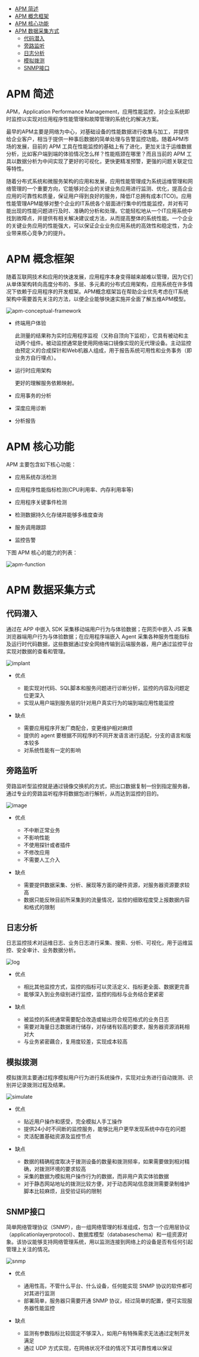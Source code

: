 <!-- TOC -->

- [APM 简述](#apm-简述)
- [APM 概念框架](#apm-概念框架)
- [APM 核心功能](#apm-核心功能)
- [APM 数据采集方式](#apm-数据采集方式)
    - [代码潜入](#代码潜入)
    - [旁路监听](#旁路监听)
    - [日志分析](#日志分析)
    - [模拟拨测](#模拟拨测)
    - [SNMP接口](#snmp接口)

<!-- /TOC -->

<a id="markdown-apm-简述" name="apm-简述"></a>
# APM 简述

APM，Application Performance Management，应用性能监控，对企业系统即时监控以实现对应用程序性能管理和故障管理的系统化的解决方案。

最早的APM主要是网络为中心，对基础设备的性能数据进行收集与加工，并提供给企业客户，相当于提供一种事后数据的简单处理与告警监控功能。随着APM市场的发展，目前的 APM 工具在性能监控的基础上有了进化，更加关注于运维数据分析，比如客户端到端的体验情况怎么样？性能瓶颈在哪里？而且当前的 APM 工具以数据分析为中间实现了更好的可视化，更快更精准预警，更强的问题关联定位等特性。

随着分布式系统和微服务架构的应用和发展，应用性能管理成为系统运维管理和网络管理的一个重要方向，它能够对企业的关键业务应用进行监测、优化，提高企业应用的可靠性和质量，保证用户得到良好的服务，降低IT总拥有成本(TCO)。应用性能管理APM能够对整个企业的IT系统各个层面进行集中的性能监控，并对有可能出现的性能问题进行及时、准确的分析和处理。它能轻松地从一个IT应用系统中找到故障点，并提供有相关解决建议或方法，从而提高整体的系统性能。一个企业的关键业务应用的性能强大，可以保证企业业务应用系统的高效性和稳定性，为企业带来核心竞争力的提升。

<a id="markdown-apm-概念框架" name="apm-概念框架"></a>
# APM 概念框架

随着互联网技术和应用的快速发展，应用程序本身变得越来越难以管理，因为它们从单体架构转向高度分布的、多层、多元素的分布式应用架构，应用系统在许多情况下依赖于应用程序的开发框架。APM概念框架旨在帮助企业优先考虑在IT系统架构中需要首先关注的方法，以便企业能够快速实施并全面了解五维APM模型。

![apm-conceptual-framework](pics/apm-conceptual-framework.png)

- 终端用户体验

  此测量的结果称为实时应用程序监视（又称自顶向下监视），它具有被动和主动两个组件。被动监控通常是使用网络端口镜像实现的无代理设备。主动监控由预定义的合成探针和Web机器人组成，用于报告系统可用性和业务事务（即业务方自行埋点）。

- 运行时应用架构

  更好的理解服务依赖映射。

- 应用事务的分析

- 深度应用诊断

- 分析报告

<a id="markdown-apm-核心功能" name="apm-核心功能"></a>
# APM 核心功能

APM 主要包含如下核心功能：

- 应用系统存活检测

- 应用程序性能指标检测(CPU利用率、内存利用率等)

- 应用程序关键事件检测

- 检测数据持久化存储并能够多维度查询

- 服务调用跟踪

- 监控告警

下图 APM 核心的能力的列表：

![apm-function](pics/apm-function.jpg)

<a id="markdown-apm-数据采集方式" name="apm-数据采集方式"></a>
# APM 数据采集方式

<a id="markdown-代码潜入" name="代码潜入"></a>
## 代码潜入

通过在 APP 中嵌入 SDK 采集移动端用户行为与体验数据；在网页中嵌入 JS 采集浏览器端用户行为与体验数据；在应用程序端嵌入 Agent 采集各种服务性能指标及运行时代码数据，这些数据通过安全网络传输到云端服务器，用户通过监控平台实现对数据的查看和管理。

![implant](pics/implant.png)

- 优点
  - 能实现对代码、SQL脚本和服务问题进行诊断分析，监控的内容及问题定位更深入
  - 实现从用户端到服务层的针对用户真实行为的端到端应用性能监控

- 缺点
  - 需要应用程序开发厂商配合，变更维护相对麻烦
  - 提供的 agent 要根据不同程序的不同开发语言进行适配，分支的语言和版本较多
  - 对系统性能有一定的影响

<a id="markdown-旁路监听" name="旁路监听"></a>
## 旁路监听

旁路监听型监控就是通过镜像交换机的方式，把出口数据复制一份到指定服务器，通过专业的旁路监听程序将数据包进行解析，从而达到监控的目的。

![image](pics/image.png)

- 优点
  - 不中断正常业务
  - 不影响性能
  - 不使用探针或者插件
  - 不修改应用
  - 不需要人工介入

- 缺点
  - 需要提供数据采集、分析、展现等方面的硬件资源，对服务器资源要求较高
  - 数据只能反映目前所采集到的流量情况，监控的细致程度受上报数据内容和格式的限制

<a id="markdown-日志分析" name="日志分析"></a>
## 日志分析

日志监控技术对运维日志、业务日志进行采集、搜索、分析、可视化，用于运维监控、安全审计、业务数据分析。

![log](pics/log.png)

- 优点
  - 相比其他监控方式，监控的指标可以灵活定义、指标更全面、数据更完善
  - 能够深入到业务级别进行监控，监控的指标与业务结合更紧密

- 缺点
  - 被监控的系统通常需要配合改造或输出符合规范格式的业务日志
  - 需要对海量日志数据进行储存，对存储有较高的要求，服务器资源消耗相对大
  - 与业务紧密藕合，复用度较差，实现成本较高

<a id="markdown-模拟拨测" name="模拟拨测"></a>
## 模拟拨测

模拟拨测主要通过程序模拟用户行为进行系统操作，实现对业务进行自动拨测、识别并记录拨测过程及结果。

![simulate](pics/simulate.png)

- 优点
  - 贴近用户操作和感受，完全模拟人手工操作
  - 提供24小时不间断的监控服务，能够比用户更早发现系统中存在的问题
  - 灵活配置基础资源及监控节点

- 缺点
  - 数据的精确程度取决于拨测设备的数量和拨测频率，如果需要做到相对精确，对拨测环境的要求较高
  - 采集的数据为模拟用户操作行为的数据，而非用户真实体验数据
  - 对于静态网站地址的拨测比较方便，对于动态网站信息拨测需要录制维护脚本比较麻烦，且受验证码的限制

<a id="markdown-snmp接口" name="snmp接口"></a>
## SNMP接口

简单网络管理协议（SNMP），由一组网络管理的标准组成，包含一个应用层协议（applicationlayerprotocol）、数据库模型（databaseschema）和一组资源对象。该协议能够支持网络管理系统，用以监测连接到网络上的设备是否有任何引起管理上关注的情况。

![snmp](pics/snmp.png)

- 优点
  - 通用性高，不管什么平台、什么设备，任何能实现 SNMP 协议的软件都可对其进行监测
  - 部署简单，服务器只需要开通 SNMP 协议，经过简单的配置，便可实现服务器性能监控

- 缺点
  - 监测有参数指标比较固定不够深入，如用户有特殊需求无法通过定制开发满足
  - 通过 UDP 方式实现，在网络状况不佳的情况下其可靠性难以保证
